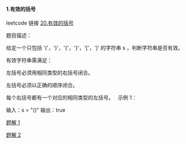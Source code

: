 
#### 1.有效的括号

leetcode 链接 [20.有效的括号](https://leetcode.cn/problems/valid-parentheses/)

题目描述：

给定一个只包括 '('，')'，'{'，'}'，'['，']' 的字符串 s ，判断字符串是否有效。

有效字符串需满足：

左括号必须用相同类型的右括号闭合。

左括号必须以正确的顺序闭合。

每个右括号都有一个对应的相同类型的左括号。
 
示例 1：

输入：s = "()"
输出：true

[题解 1]()

[题解 2]()